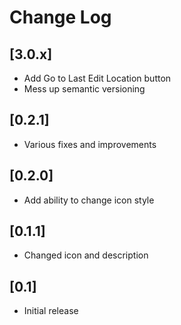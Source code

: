 # Change Log

## [3.0.x]

- Add Go to Last Edit Location button
- Mess up semantic versioning

## [0.2.1]

- Various fixes and improvements

## [0.2.0]

- Add ability to change icon style

## [0.1.1]

- Changed icon and description

## [0.1]

- Initial release
